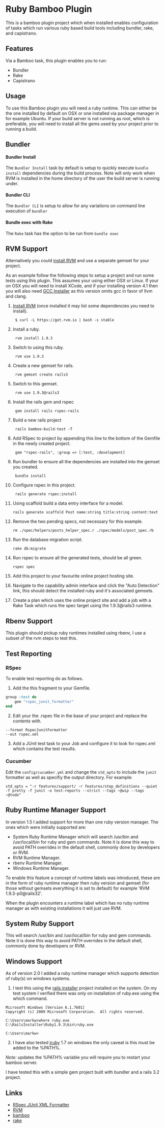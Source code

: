 # Ruby Bamboo Plugin

This is a bamboo plugin project which when installed enables configuration of tasks which run various ruby based build tools including bundler, rake, and capistrano.

## Features
Via a Bamboo task, this plugin enables you to run:
* Bundler
* Rake
* Capistrano

## Usage

To use this Bamboo plugin you will need a ruby runtime.  This can either be the one installed by default on OSX or one installed
via package manager in for example Ubuntu. If your build server is not running as root, which is preferable, you will need
to install all the gems used by your project prior to running a build.


## Bundler

#### Bundler Install
The `Bundler Install` task by default is setup to quickly execute `bundle install` dependencies during the build process. Note will only work when RVM is installed in the home directory of the user the build server is running under.

#### Bundler CLI
The `Bundler CLI` is setup to allow for any variations on command line execution of `bundler`

#### Bundle exec with Rake
The `Rake` task has the option to be run from `bundle exec`


## RVM Support

Alternatively you could [install RVM](http://rvm.io) and use a separate gemset for your project.

As an example follow the following steps to setup a project and run some tests using this plugin. This assumes your using
either OSX or Linux. If your on OSX you will need to install XCode, and if your installing version 4.1 then you will
also need [GCC Installer](https://github.com/kennethreitz/osx-gcc-installer/downloads) as this version omits gcc in favor
of llvm and clang.

1. [Install RVM](http://rvm.io)  (once installed it may list some dependencies you need to install).

        $ curl -L https://get.rvm.io | bash -s stable

2. Install a ruby.


        rvm install 1.9.3


3. Switch to using this ruby.


        rvm use 1.9.3


4. Create a new gemset for rails.


        rvm gemset create rails3


5. Switch to this gemset.


        rvm use 1.9.3@rails3


6. Install the rails gem and rspec


        gem install rails rspec-rails


7. Build a new rails project

        rails bamboo-build-test -T

8. Add RSpec to project by appending this line to the bottom of the Gemfile in the newly created project.

        gem "rspec-rails", :group => [:test, :development]

9. Run bundler to ensure all the dependencies are installed into the gemset you created.

        bundle install

9. Configure rspec in this project.

        rails generate rspec:install

10. Using scaffold build a data entry interface for a model.

        rails generate scaffold Post name:string title:string content:text

11. Remove the two pending specs, not necessary for this example.

        rm ./spec/helpers/posts_helper_spec.r ./spec/models/post_spec.rb

12. Run the database migration script.

        rake db:migrate

13. Run rspec to ensure all the generated tests, should be all green.

        rspec spec

14. Add this project to your favourite online project hosting site.
15. Navigate to the capability admin interface and click the "Auto Detection" link, this should detect the installed
ruby and it's associated gemsets.
16. Create a plan which uses the online project site and add a job with a Rake Task which runs the spec target using the 1.9.3@rails3 runtime.

## Rbenv Support

This plugin should pickup ruby runtimes installed using rbenv, I use a subset of the rvm steps to test this.

## Test Reporting

### RSpec
To enable test reporting do as follows.

1. Add the this fragment to your Gemfile.

```ruby
group :test do
	gem "rspec_junit_formatter"
end
```

2. Edit your the .rspec file in the base of your project and replace the contents with.

```
--format RspecJunitFormatter
--out rspec.xml
```

3. Add a JUnit test task to your Job and configure it to look for rspec.xml which contains the test results.

### Cucumber
Edit the `config/cucumber.yml` and change the `std_opts` to include the `junit` formatter as well as specifiy the output directory. For example:

```
std_opts = "-r features/support/ -r features/step_definitions --quiet -f pretty -f junit -o test-reports --strict --tags ~@wip --tags ~@todo"
```

## Ruby Runtime Manager Support

In version 1.5 I added support for more than one ruby version manager. The ones which were initially supported are:

* System Ruby Runtime Manager which will search /usr/bin and /usr/local/bin for ruby and gem commands. Note it is done this way to avoid PATH overrides in the default shell, commonly done by developers or RVM.
* RVM Runtime Manager.
* rbenv Runtime Manager.
* Windows Runtime Manager.

To enable this feature a concept of runtime labels was introduced, these are in the form of ruby runtime manager then ruby version and gemset (for those without gemsets everything it is set to default) for example 'RVM 1.9.3-p0@rails32'.

When the plugin encounters a runtime label which has no ruby runtime manager as with existing installations it will just use RVM.

## System Ruby Support

This will search /usr/bin and /usr/local/bin for ruby and gem commands. Note it is done this way to avoid PATH overrides in the default shell, commonly done by developers or RVM.

## Windows Support

As of version 2.0 I added a ruby runtime manager which supports detection of ruby(s) on windows systems.

1. I test this using the [rails installer](http://railsinstaller.org/) project installed on the system. On my test system I verified there was only on installation of ruby.exe using the which command.

```
Microsoft Windows [Version 6.1.7601]
Copyright (c) 2009 Microsoft Corporation.  All rights reserved.

C:\Users\markw>where ruby.exe
C:\RailsInstaller\Ruby1.9.3\bin\ruby.exe

C:\Users\markw>
```

2. I have also tested [jruby](http://jruby.org/) 1.7 on windows the only caveat is this must be added to the %PATH%.

*Note:* updates the %PATH% variable you will require you to restart your bamboo server.

I have tested this with a simple gem project built with bundler and a rails 3.2 project.

## Links

* [RSpec JUnit XML Formatter](https://github.com/sj26/rspec_junit_formatter)
* [RVM](http://beginrescueend.com/)
* [bamboo](http://www.atlassian.com/software/bamboo/overview)
* [rake](http://martinfowler.com/articles/rake.html)
